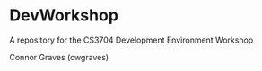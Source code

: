 # DevWorkshop
A repository for the CS3704 Development Environment Workshop

Connor Graves (cwgraves)